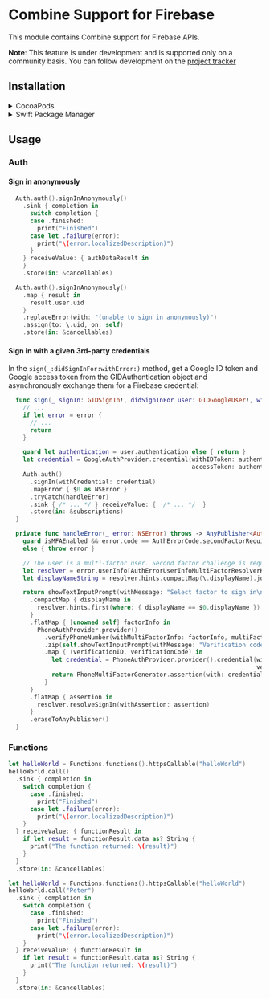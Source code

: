 # Combine Support for Firebase

This module contains Combine support for Firebase APIs.

**Note**: This feature is under development and is supported only on a community basis. You can follow
development on the [project tracker](https://github.com/firebase/firebase-ios-sdk/projects/3)

## Installation

<details><summary>CocoaPods</summary>

* Add `pod 'Firebase/FirebaseCombineSwift'` to your podfile:

```Ruby
platform :ios, '14.0'

target 'YourApp' do
  use_frameworks!

  pod 'Firebase/Auth'
  pod 'FirebaseAnalytics'
  pod 'Firebase/FirebaseCombineSwift'
end
```

</details>

<details><summary>Swift Package Manager</summary>

* Follow the instructions in [Swift Package Manager for Firebase Beta
](../SwiftPackageManager.md) to add Firebase to your project
* Make sure to import all of the following packages you intend to use:
  * FirebaseAuthCombine-Community
  * FirebaseFirestoreCombine-Community
  * FirebaseFunctionsCombine-Community
  * FirebaseStorageCombine-Community
* In your code, import the respective module:
  * FirebaseAuthCombineSwift
  * FirebaseFirestoreCombineSwift
  * FirebaseFunctionsCombineSwift
  * FirebaseStorageCombineSwift
</details>

## Usage

### Auth

#### Sign in anonymously

```swift
  Auth.auth().signInAnonymously()
    .sink { completion in
      switch completion {
      case .finished:
        print("Finished")
      case let .failure(error):
        print("\(error.localizedDescription)")
      }
    } receiveValue: { authDataResult in
    }
    .store(in: &cancellables)
```

```swift
  Auth.auth().signInAnonymously()
    .map { result in
      result.user.uid
    }
    .replaceError(with: "(unable to sign in anonymously)")
    .assign(to: \.uid, on: self)
    .store(in: &cancellables)
```
#### Sign in with a given 3rd-party credentials


In the `sign(_:didSignInFor:withError:)` method, get a Google ID token and Google access token from the GIDAuthentication object and asynchronously exchange them for a Firebase credential:

```swift
  func sign(_ signIn: GIDSignIn!, didSignInFor user: GIDGoogleUser!, withError error: Error?) {
    // ...
    if let error = error {
      // ...
      return
    }

    guard let authentication = user.authentication else { return }
    let credential = GoogleAuthProvider.credential(withIDToken: authentication.idToken,
                                                   accessToken: authentication.accessToken)
    Auth.auth()
      .signIn(withCredential: credential)
      .mapError { $0 as NSError }
      .tryCatch(handleError)
      .sink { /* ... */ } receiveValue: {  /* ... */  }
      .store(in: &subscriptions)
  }

  private func handleError(_ error: NSError) throws -> AnyPublisher<AuthDataResult, Error> {
    guard isMFAEnabled && error.code == AuthErrorCode.secondFactorRequired.rawValue
    else { throw error }

    // The user is a multi-factor user. Second factor challenge is required.
    let resolver = error.userInfo[AuthErrorUserInfoMultiFactorResolverKey] as! MultiFactorResolver
    let displayNameString = resolver.hints.compactMap(\.displayName).joined(separator: " ")

    return showTextInputPrompt(withMessage: "Select factor to sign in\n\(displayNameString)")
      .compactMap { displayName in
        resolver.hints.first(where: { displayName == $0.displayName }) as? PhoneMultiFactorInfo
      }
      .flatMap { [unowned self] factorInfo in
        PhoneAuthProvider.provider()
          .verifyPhoneNumber(withMultiFactorInfo: factorInfo, multiFactorSession: resolver.session)
          .zip(self.showTextInputPrompt(withMessage: "Verification code for \(factorInfo.displayName ?? "")"))
          .map { (verificationID, verificationCode) in
            let credential = PhoneAuthProvider.provider().credential(withVerificationID: verificationID,
                                                                     verificationCode: verificationCode)
            return PhoneMultiFactorGenerator.assertion(with: credential)
          }
      }
      .flatMap { assertion in
        resolver.resolveSignIn(withAssertion: assertion)
      }
      .eraseToAnyPublisher()
  }
```

### Functions

```swift
let helloWorld = Functions.functions().httpsCallable("helloWorld")
helloWorld.call()
  .sink { completion in
    switch completion {
      case .finished:
        print("Finished")
      case let .failure(error):
        print("\(error.localizedDescription)")
    }
  } receiveValue: { functionResult in
    if let result = functionResult.data as? String {
      print("The function returned: \(result)")
    }
  }
  .store(in: &cancellables)
```

```swift
let helloWorld = Functions.functions().httpsCallable("helloWorld")
helloWorld.call("Peter")
  .sink { completion in
    switch completion {
      case .finished:
        print("Finished")
      case let .failure(error):
        print("\(error.localizedDescription)")
    }
  } receiveValue: { functionResult in
    if let result = functionResult.data as? String {
      print("The function returned: \(result)")
    }
  }
  .store(in: &cancellables)
```
